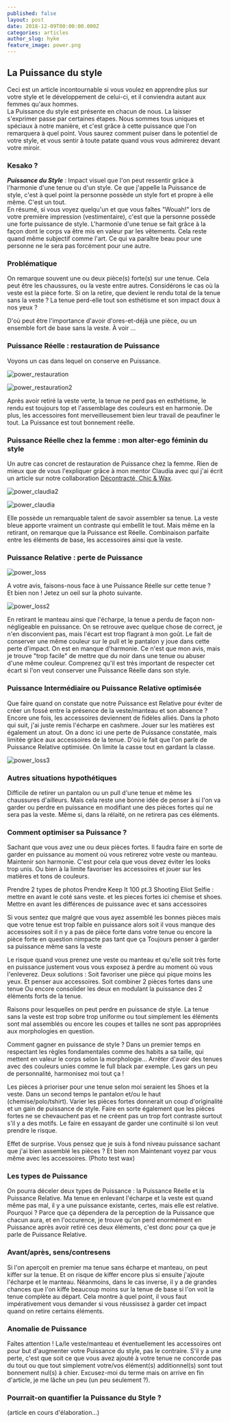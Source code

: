 ```yaml
---
published: false
layout: post
date: 2018-12-09T00:00:00.000Z
categories: articles
author_slug: hyke
feature_image: power.png
---
```

## La Puissance du style 

Ceci est un article incontournable si vous voulez en apprendre plus sur votre style et le développement de celui-ci, et il conviendra autant aux femmes qu'aux hommes.  
La Puissance du style est présente en chacun de nous. La laisser s'exprimer passe par certaines étapes. Nous sommes tous uniques et spéciaux à notre manière, et c'est grâce à cette puissance que l'on remarquera à quel point. Vous saurez comment puiser dans le potentiel de votre style, et vous sentir à toute patate quand vous vous admirerez devant votre miroir.  

### Kesako ?

***Puissance du Style*** : Impact visuel que l'on peut ressentir grâce à l'harmonie d'une tenue ou d'un style. Ce que j'appelle la Puissance de style, c'est à quel point la personne possède un style fort et propre à elle même. C'est un tout.  
En résumé, si vous voyez quelqu'un et que vous faîtes "Wouah!" lors de votre première impression (vestimentaire), c'est que la personne possède une forte puissance de style. L'harmonie d'une tenue se fait grâce à la façon dont le corps va être mis en valeur par les vêtements. Cela reste quand même subjectif comme l'art. Ce qui va paraître beau pour une personne ne le sera pas forcément pour une autre.

### Problématique

On remarque souvent une ou deux pièce(s) forte(s) sur une tenue. Cela peut être les chaussures, ou la veste entre autres. Considérons le cas où la veste est la pièce forte. Si on la retire, que devient le rendu total de la tenue sans la veste ? La tenue perd-elle tout son esthétisme et son impact doux à nos yeux ? 

D'où peut être l'importance d'avoir d'ores-et-déjà une pièce, ou un ensemble fort de base sans la veste. À voir ...

### Puissance Réelle : restauration de Puissance

Voyons un cas dans lequel on conserve en Puissance.

![power_restauration]({{site.url}}/{{site.baseurl}}img/power_restauration.jpg)

![power_restauration2]({{site.url}}/{{site.baseurl}}img/power_restauration2.jpg)

Après avoir retiré la veste verte, la tenue ne perd pas en esthétisme, le rendu est toujours top et l'assemblage des couleurs est en harmonie. De plus, les accessoires font merveilleusement bien leur travail de peaufiner le tout. La Puissance est tout bonnement réelle.

### Puissance Réelle chez la femme : mon alter-ego féminin du style

Un autre cas concret de restauration de Puissance chez la femme. Rien de mieux que de vous l'expliquer grâce à mon mentor Claudia avec qui j'ai écrit un article sur notre collaboration [Décontracté, Chic & Wax](http://www.crevardstyle.com/D%C3%A9contract%C3%A9-Chic-&-Wax).

![power_claudia2]({{site.url}}/{{site.baseurl}}img/power_claudia2.jpg)

![power_claudia]({{site.url}}/{{site.baseurl}}img/power_claudia.jpg)

Elle possède un remarquable talent de savoir assembler sa tenue. La veste bleue apporte vraiment un contraste qui embellit le tout. Mais même en la retirant, on remarque que la Puissance est Réelle. Combinaison parfaite entre les éléments de base, les accessoires ainsi que la veste.

### Puissance Relative : perte de Puissance

![power_loss]({{site.url}}/{{site.baseurl}}img/power_loss.jpg)

A votre avis, faisons-nous face à une Puissance Réelle sur cette tenue ?  
Et bien non ! Jetez un oeil sur la photo suivante.

![power_loss2]({{site.url}}/{{site.baseurl}}img/power_loss2.jpg)

En retirant le manteau ainsi que l'écharpe, la tenue a perdu de façon non-négligeable en puissance. On se retrouve avec quelque chose de correct, je n'en disconvient pas, mais l'écart est trop flagrant à mon goût. Le fait de conserver une même couleur sur le pull et le pantalon y joue dans cette perte d'impact. On est en manque d'harmonie. Ce n'est que mon avis, mais je trouve "trop facile" de mettre que du noir dans une tenue ou abuser d'une même couleur. Comprenez qu'il est très important de respecter cet écart si l'on veut conserver une Puissance Réelle dans son style.

### Puissance Intermédiaire ou Puissance Relative optimisée

Que faire quand on constate que notre Puissance est Relative pour éviter de créer un fossé entre la présence de la veste/manteau et son absence ? Encore une fois, les accessoires deviennent de fidèles alliés. Dans la photo qui suit, j'ai juste remis l'écharpe en cashmere. Jouer sur les matières est également un atout.
On a donc ici une perte de Puissance constatée, mais limitée grâce aux accessoires de la tenue. D'où le fait que l'on parle de Puissance Relative optimisée. On limite la casse tout en gardant la classe.

![power_loss3]({{site.url}}/{{site.baseurl}}img/power_loss3.jpg)

### Autres situations hypothétiques

Difficile de retirer un pantalon ou un pull d'une tenue et même les chaussures d'ailleurs. Mais cela reste une bonne idée de penser à si l'on va garder ou perdre en puissance en modifiant une des pièces fortes qui ne sera pas la veste. Même si, dans la rélaité, on ne retirera pas ces éléments.

### Comment optimiser sa Puissance ?

Sachant que vous avez une ou deux pièces fortes. Il faudra faire en sorte de garder en puissance au moment où vous retirerez votre veste ou manteau. Maintenir son harmonie. C'est pour cela que vous devez éviter les looks trop unis. Ou bien à la limite favoriser les accessoires et jouer sur les matières et tons de couleurs.

Prendre 2 types de photos
Prendre Keep It 100 pt.3
Shooting Eliot
Selfie : mettre en avant le coté sans veste. et les pieces fortes ici chemise et shoes.
Mettre en avant les différences de puissance avec et sans accessoires

Si vous sentez que malgré que vous ayez assemblé les bonnes pièces mais que votre tenue est trop faible en puissance alors soit il vous manque des accessoires soit il n y a pas de pièce forte dans votre tenue ou encore la pièce forte en question nimpacte pas tant que ça 
Toujours penser à garder sa puissance même sans la veste

Le risque quand vous prenez une veste ou manteau et qu'elle soit très forte en puissance justement vous vous exposez à perdre au moment où vous l'enleverez.
Deux solutions :
Soit favoriser une pièce qui pique moins les yeux. Et penser aux accessoires. 
Soit combiner 2 pièces fortes dans une tenue
Ou encore consolider les deux en modulant la puissance des 2 éléments forts de la tenue.

Raisons pour lesquelles on peut perdre en puissance de style.
La tenue sans la veste est trop sobre trop uniforme ou tout simplement les éléments sont mal assemblés ou encore les coupes et tailles ne sont pas appropriées aux morphologies en question.

Comment gagner en puissance de style ?
Dans un premier temps en respectant les règles fondamentales comme des habits a sa taille, qui mettent en valeur le corps selon la morphologie...
Arrêter d'avoir des tenues avec des couleurs unies comme le full black par exemple. Les gars un peu de personnalité, harmonisez moi tout ça !

Les pièces à prioriser pour une tenue selon moi seraient les Shoes et la veste. Dans un second temps le pantalon et/ou le haut (chemise/polo/tshirt).
Varier les pièces fortes donnerait un coup d'originalité et un gain de puissance de style. Faire en sorte également que les pièces fortes ne se chevauchent pas et ne créent pas un trop fort contraste surtout s'il y a des motifs. Le faire en essayant de garder une continuité si lon veut prendre le risque.

Effet de surprise. Vous pensez que je suis à fond niveau puissance sachant que j'ai bien assemblé les pièces ? Et bien non
Maintenant voyez par vous même avec les accessoires. (Photo test wax)

### Les types de Puissance

On pourra déceler deux types de Puissance : la Puissance Réelle et la Puissance Relative. Ma tenue en enlevant l'écharpe et la veste est quand même pas mal, il y a une puissance existante, certes, mais elle est relative. Pourquoi ? Parce que ça dépendera de la perception de la Puissance que chacun aura, et en l'occurence, je trouve qu'on perd enormément en Puissance après avoir retiré ces deux éléments, c'est donc pour ça que je parle de Puissance Relative.

### Avant/après, sens/contresens

Si l'on aperçoit en premier ma tenue sans écharpe et manteau, on peut kiffer sur la tenue. Et on risque de kiffer encore plus si ensuite j'ajoute l'écharpe et le manteau.
Néanmoins, dans le cas inverse, il y a de grandes chances que l'on kiffe beaucoup moins sur la tenue de base si l'on voit la tenue complète au départ. Cela montre à quel point, il vous faut impérativement vous demander si vous réussissez à garder cet impact quand on retire certains éléments.

### Anomalie de Puissance

Faîtes attention ! La/le veste/manteau et éventuellement les accessoires ont pour but d'augmenter votre Puissance du style, pas le contraire. S'il y a une perte, c'est que soit ce que vous avez ajouté à votre tenue ne concorde pas du tout ou que tout simplement votre/vos élément(s) additionnel(s) sont tout bonnement nul(s) à chier. Excusez-moi du terme mais on arrive en fin d'article, je me lâche un peu (un peu seulement ?).

### Pourrait-on quantifier la Puissance du Style ?

(article en cours d'élaboration...)
